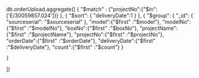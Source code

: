 db.orderUpload.aggregate([
    {
	   "$match" : {"projectNo":{"$in":['E/30059857.024']}}
    },
    { "$sort": { "deliveryDate":1 } },
    { 
        "$group": {
            "_id": { "sourceserial": "$sourceserial" },
            "model":{"$first" :"$model"},
            "modelNo":{"$first" :"$modelNo"},
            "boxNo":{"$first" :"$boxNo"},
            "projectName":{"$first" :"$projectName"},
            "projectNo":{"$first" :"$projectNo"},
            "orderDate":{"$first" :"$orderDate"},
            "deliveryDate":{"$first" :"$deliveryDate"},
            "count":{"$first" :"$count"}
        }
        
    }
])
